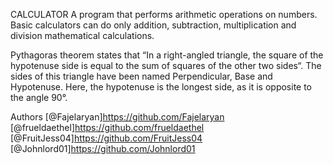 CALCULATOR
A program that performs arithmetic operations on numbers. Basic calculators can do only addition, subtraction, multiplication and division mathematical calculations.

Pythagoras theorem states that “In a right-angled triangle, the square of the hypotenuse side is equal to the sum of squares of the other two sides“. The sides of this triangle have been named Perpendicular, Base and Hypotenuse. Here, the hypotenuse is the longest side, as it is opposite to the angle 90°.

Authors
[@Fajelaryan]https://github.com/Fajelaryan
[@frueldaethel]https://github.com/frueldaethel
[@FruitJess04]https://github.com/FruitJess04
[@Johnlord01]https://github.com/Johnlord01